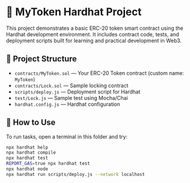 # 🦾 MyToken Hardhat Project

This project demonstrates a basic ERC-20 token smart contract using the Hardhat development environment. It includes contract code, tests, and deployment scripts built for learning and practical development in Web3.

## 🔧 Project Structure

- `contracts/MyToken.sol` — Your ERC-20 Token contract (custom name: `MyToken`)
- `contracts/Lock.sol` — Sample locking contract
- `scripts/deploy.js` — Deployment script for Hardhat
- `test/Lock.js` — Sample test using Mocha/Chai
- `hardhat.config.js` — Hardhat configuration

## 🚀 How to Use

To run tasks, open a terminal in this folder and try:

```bash
npx hardhat help
npx hardhat compile
npx hardhat test
REPORT_GAS=true npx hardhat test
npx hardhat node
npx hardhat run scripts/deploy.js --network localhost


